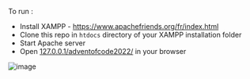 To run : 
- Install XAMPP - https://www.apachefriends.org/fr/index.html
- Clone this repo in `htdocs` directory of your XAMPP installation folder
- Start Apache server  
- Open [127.0.0.1/adventofcode2022/](http://127.0.0.1/adventofcode2022/) in your browser

![image](https://user-images.githubusercontent.com/40248338/222966747-60ed6e28-564d-4ec5-8908-bfa19b5ae413.png)
